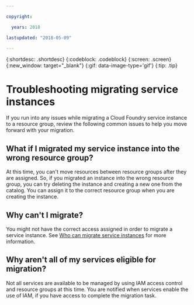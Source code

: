 ```yaml
---

copyright:

  years: 2018

lastupdated: "2018-05-09"

---
```


{:shortdesc: .shortdesc}
{:codeblock: .codeblock}
{:screen: .screen}
{:new_window: target="_blank"}
{:gif: data-image-type='gif'}
{:tip: .tip}

# Troubleshooting migrating service instances

If you run into any issues while migrating a Cloud Foundry service instance to a resource group, review the following common issues to help you move forward with your migration.

## What if I migrated my service instance into the wrong resource group?

At this time, you can't move resources between resource groups after they are assigned. So, if you migrated an instance into the wrong resource group, you can try deleting the instance and creating a new one from the catalog. You can assign it to the correct resource group when you are creating the instance.

## Why can't I migrate?

You might not have the correct access assigned in order to migrate a service instance. See [Who can migrate service instances](/docs/account/instance_migration.html#whocanmigrate) for more information.

## Why aren't all of my services eligible for migration?

Not all services are available to be managed by using IAM access control and resource groups at this time. You are notified when services enable the use of IAM, if you have access to complete the migration task.
